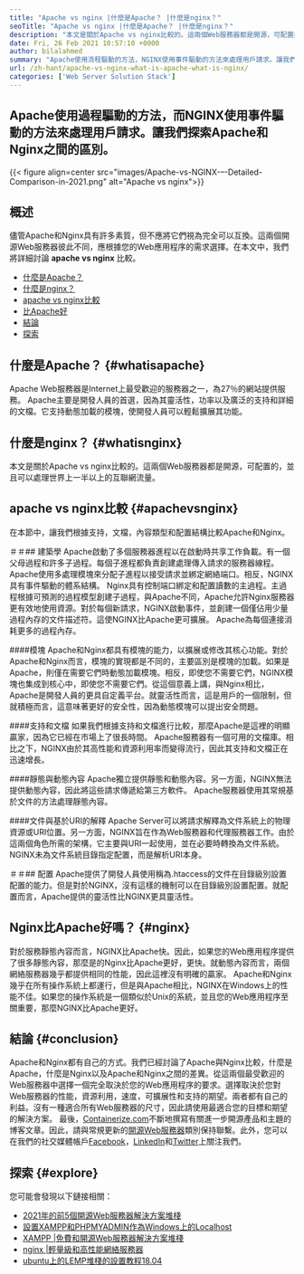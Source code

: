 ```yaml
---
title: "Apache vs nginx |什麼是Apache？ |什麼是nginx？" 
seoTitle: "Apache vs nginx |什麼是Apache？ |什麼是nginx？" 
description: "本文是關於Apache vs nginx比較的。這兩個Web服務器都是開源，可配置的，並且可以處理世界上一半以上的互聯網流量。" 
date: Fri, 26 Feb 2021 10:57:10 +0000
author: bilalahmed
summary: "Apache使用流程驅動的方法，NGINX使用事件驅動的方法來處理用戶請求。讓我們探索Apache和Nginx之間的區別。" 
url: /zh-hant/apache-vs-nginx-what-is-apache-what-is-nginx/
categories: ['Web Server Solution Stack']
---
```


## Apache使用過程驅動的方法，而NGINX使用事件驅動的方法來處理用戶請求。讓我們探索Apache和Nginx之間的區別。

{{< figure align=center src="images/Apache-vs-NGINX-–-Detailed-Comparison-in-2021.png" alt="Apache vs nginx">}}


## 概述
儘管Apache和Nginx具有許多素質，但不應將它們視為完全可以互換。這兩個開源Web服務器彼此不同，應根據您的Web應用程序的需求選擇。在本文中，我們將詳細討論 **apache vs nginx** 比較。
  * [什麼是Apache？][1]
  * [什麼是nginx？][2]
  * [apache vs nginx比較][3]
  * [比Apache好][4]
  * [結論][5]
  * [探索][6]

## 什麼是Apache？ {#whatisapache}

Apache Web服務器是Internet上最受歡迎的服務器之一，為27％的網站提供服務。 Apache主要是開發人員的首選，因為其靈活性，功率以及廣泛的支持和詳細的文檔。它支持動態加載的模塊，使開發人員可以輕鬆擴展其功能。

## 什麼是nginx？ {#whatisnginx}

本文是關於Apache vs nginx比較的。這兩個Web服務器都是開源，可配置的，並且可以處理世界上一半以上的互聯網流量。

## apache vs nginx比較 {#apachevsnginx}

在本節中，讓我們根據支持，文檔，內容類型和配置結構比較Apache和Nginx。

＃＃## 建築學
Apache啟動了多個服務器進程以在啟動時共享工作負載。有一個父母過程和許多子過程。每個子進程都負責創建處理傳入請求的服務器線程。 Apache使用多處理模塊來分配子進程以接受請求並綁定網絡端口。相反，NGINX具有事件驅動的體系結構。 Nginx具有控制端口綁定和配置讀數的主過程。主過程根據可預測的過程模型創建子過程，與Apache不同，Apache允許Nginx服務器更有效地使用資源。對於每個新請求，NGINX啟動事件，並創建一個僅佔用少量過程內存的文件描述符。這使NGINX比Apache更可擴展。 Apache為每個連接消耗更多的過程內存。

####模塊
Apache和Nginx都具有模塊的能力，以擴展或修改其核心功能。對於Apache和Nginx而言，模塊的實現都是不同的，主要區別是模塊的加載。如果是Apache，則僅在需要它們時動態加載模塊。相反，即使您不需要它們，NGINX模塊也集成到核心中，即使您不需要它們。從這個意義上講，與Nginx相比，Apache是​​開發人員的更具自定義平台。就靈活性而言，這是用戶的一個限制，但就積極而言，這意味著更好的安全性，因為動態模塊可以提出安全問題。

####支持和文檔
如果我們根據支持和文檔進行比較，那麼Apache是​​這裡的明顯贏家，因為它已經在市場上了很長時間。 Apache服務器有一個可用的文檔庫。相比之下，NGINX由於其高性能和資源利用率而變得流行，因此其支持和文檔正在迅速增長。

####靜態與動態內容
Apache獨立提供靜態和動態內容。另一方面，NGINX無法提供動態內容，因此將這些請求傳遞給第三方軟件。 Apache服務器使用其常規基於文件的方法處理靜態內容。

####文件與基於URI的解釋
Apache Server可以將請求解釋為文件系統上的物理資源或URI位置。另一方面，NGINX旨在作為Web服務器和代理服務器工作。由於這兩個角色所需的架構，它主要與URI一起使用，並在必要時轉換為文件系統。 NGINX未為文件系統目錄指定配置，而是解析URI本身。

＃＃## 配置
Apache提供了開發人員使用稱為.htaccess的文件在目錄級別設置配置的能力。但是對於NGINX，沒有這樣的機制可以在目錄級別設置配置。就配置而言，Apache提供的靈活性比NGINX更具靈活性。

## Nginx比Apache好嗎？ {#nginx}

對於服務靜態內容而言，NGINX比Apache快。因此，如果您的Web應用程序提供了很多靜態內容，那麼是的Nginx比Apache更好，更快。就動態內容而言，兩個網絡服務器幾乎都提供相同的性能，因此這裡沒有明確的贏家。 Apache和Nginx幾乎在所有操作系統上都運行，但是與Apache相比，NGINX在Windows上的性能不佳。如果您的操作系統是一個類似於Unix的系統，並且您的Web應用程序至關重要，那麼NGINX比Apache更好。

## 結論 {#conclusion}

Apache和Nginx都有自己的方式。我們已經討論了Apache與Nginx比較，什麼是Apache，什麼是Nginx以及Apache和Nginx之間的差異。從這兩個最受歡迎的Web服務器中選擇一個完全取決於您的Web應用程序的要求。選擇取決於您對Web服務器的性能，資源利用，速度，可擴展性和支持的期望。兩者都有自己的利益。沒有一種適合所有Web服務器的尺寸，因此請使用最適合您的目標和期望的解決方案。
最後，[Containerize.com][7]不斷地撰寫有關進一步開源產品和主題的博客文章。因此，請與常規更新的[開源Web服務器][8]類別保持聯繫。此外，您可以在我們的社交媒體帳戶[Facebook][9]，[LinkedIn][10]和[Twitter][11]上關注我們。

## 探索 {#explore}

您可能會發現以下鏈接相關：
  * [2021年的前5個開源Web服務器解決方案堆棧][12]
  * [設置XAMPP和PHPMYADMIN作為Windows上的Localhost][13]
  * [XAMPP |免費和開源Web服務器解決方案堆棧][14]
  * [nginx |輕量級和高性能網絡服務器][15]
  * [ubuntu上的LEMP堆棧的設置教程18.04][16]



[1]: #whatisapache
[2]: #whatisnginx
[3]: #apachevsnginx
[4]: #nginx
[5]: #conclusion
[6]: #explore
[7]: https://www.containerize.com/
[8]: https://blog.containerize.com/category/web-server-solution-stack/
[9]: https://web.facebook.com/containerize
[10]: https://www.linkedin.com/company/containerize/
[11]: https://twitter.com/containerize_co
[12]: https://blog.containerize.com/2021/01/08/top-5-open-source-web-server-solution-stacks-in-2021/
[13]: https://blog.containerize.com/database-management-software/how-to-setup-xampp-and-phpmyadmin-as-localhost-on-windows/
[14]: https://products.containerize.com/solution-stack/xampp
[15]: https://products.containerize.com/solution-stack/nginx
[16]: https://blog.containerize.com/web-server-solution-stack/setup-tutorial-for-lemp-stack-on-ubuntu-18-04/
